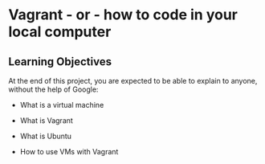 # Vagrant - or - how to code in your local computer

## Learning Objectives

At the end of this project, you are expected to be able to explain to anyone, without the help of Google:

- What is a virtual machine

- What is Vagrant

- What is Ubuntu

- How to use VMs with Vagrant 
